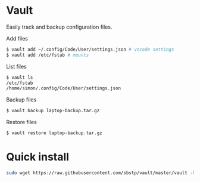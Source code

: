# Vault
Easily track and backup configuration files.

Add files

```bash
$ vault add ~/.config/Code/User/settings.json # vscode settings
$ vault add /etc/fstab # mounts
```

List files

```bash
$ vault ls
/etc/fstab
/home/simon/.config/Code/User/settings.json
```

Backup files

```bash
$ vault backup laptop-backup.tar.gz
```

Restore files
```bash
$ vault restore laptop-backup.tar.gz
```

# Quick install
```bash
sudo wget https://raw.githubusercontent.com/sbstp/vault/master/vault -O /usr/local/bin/vault && sudo chmod +x /usr/local/bin/vault
```
